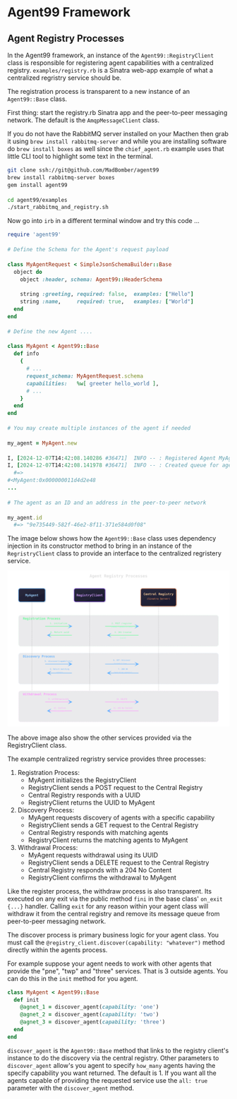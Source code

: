 # Agent99 Framework

## Agent Registry Processes

In the Agent99 framework, an instance of the `Agent99::RegistryClient` class is responsible for registering agent capabilities with a centralized registry.  `examples/registry.rb` is a Sinatra web-app example of what a centralized regristry service should be. 

The registration process is transparent to a new instance of an `Agent99::Base` class.

First thing: start the registry.rb Sinatra app and the peer-to-peer messaging network.  The default is the `AmqpMessageClient` class.

If you do not have the RabbitMQ server installed on your Macthen then grab it using `brew install rabbitmq-server` and while you are installing software do `brew install boxes` as well since the `chief_agent.rb` example uses that little CLI tool to highlight some text in the terminal.

```bash
git clone ssh://git@github.com/MadBomber/agent99
brew install rabbitmq-server boxes
gem install agent99

cd agent99/examples
./start_rabbitmq_and_registry.sh
```

Now go into `irb` in a different terminal window and try this code ...

```ruby
require 'agent99'

# Define the Schema for the Agent's request payload

class MyAgentRequest < SimpleJsonSchemaBuilder::Base
  object do
    object :header, schema: Agent99::HeaderSchema

    string :greeting, required: false,  examples: ["Hello"]
    string :name,     required: true,   examples: ["World"]
  end
end

# Define the new Agent ....

class MyAgent < Agent99::Base
  def info
    {
      # ...
      request_schema: MyAgentRequest.schema
      capabilities:   %w[ greeter hello_world ],
      # ...
    }
  end
end

# You may create multiple instances of the agent if needed

my_agent = MyAgent.new

I, [2024-12-07T14:42:08.140286 #36471]  INFO -- : Registered Agent MyAgent with ID: 9e735449-582f-46e2-8f11-371e584d0f08
I, [2024-12-07T14:42:08.141978 #36471]  INFO -- : Created queue for agent_id: 9e735449-582f-46e2-8f11-371e584d0f08
  #=>
#<MyAgent:0x000000011d4d2e48
...

# The agent as an ID and an address in the peer-to-peer network

my_agent.id
  #=> "9e735449-582f-46e2-8f11-371e584d0f08"
```

The image below shows how the `Agent99::Base` class uses dependency injection in its constructor method to bring in an instance of the `RegristryClient` class to provide an interface to the centralized regristery service.

![Agent Register, Discover and Withdraw Processes](../assets/images/agent-registry-processes.svg)

The above image also show the other services provided via the RegistryClient class.

The example centralized regristry service provides three processes:

1. Registration Process:
     - MyAgent initializes the RegistryClient
     - RegistryClient sends a POST request to the Central Registry
     - Central Registry responds with a UUID
     - RegistryClient returns the UUID to MyAgent
2. Discovery Process:
     - MyAgent requests discovery of agents with a specific capability
     - RegistryClient sends a GET request to the Central Registry
     - Central Registry responds with matching agents
     - RegistryClient returns the matching agents to MyAgent
3. Withdrawal Process:
     - MyAgent requests withdrawal using its UUID
     - RegistryClient sends a DELETE request to the Central Registry
     - Central Registry responds with a 204 No Content
     - RegistryClient confirms the withdrawal to MyAgent

Like the register process, the withdraw process is also transparent.  Its executed on any exit via the public method `fini` in the base class' `on_exit {...}` handler.  Calling `exit` for any reason within your agent class will withdraw it from the central registry and remove its message queue from peer-to-peer messaging network.

The discover process is primary business logic for your agent class.  You must call the `@registry_client.discover(capability: "whatever")` method directly within the agents process.

For example suppose your agent needs to work with other agents that provide the "pne", "twp" and "three" services.  That is 3 outside agents.  You can do this in the `init` method for you agent.

```ruby
class MyAgent < Agent99::Base
  def init
    @agnet_1 = discover_agent(capability: 'one')
    @agnet_2 = discover_agent(capability: 'two')
    @agnet_3 = discover_agent(capability: 'three')
  end
end
```

`discover_agent` is the `Agent99::Base` method that links to the registry client's instance to do the discovery via the central registry.  Other parameters to `discover_agent` allow's you agent to specify `how_many` agents having the specify capability you want returned.  The default is 1.  If you want all the agents capable of providing the requested service use the `all: true` parameter with the `discover_agent` method.

